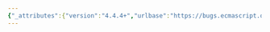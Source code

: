 ```yaml
---
{"_attributes":{"version":"4.4.4+","urlbase":"https://bugs.ecmascript.org/","maintainer":"dherman@mozilla.com"},"bug":{"bug_id":803,"creation_ts":"2012-10-16 12:55:00 -0700","short_desc":"12.2.4: undefined \"BindingElementList\"","delta_ts":"2012-10-26 15:34:07 -0700","product":"Draft for 6th Edition","component":"editorial issue","version":"Rev 10: September 27, 2012 Draft","rep_platform":"All","op_sys":"All","bug_status":"RESOLVED","resolution":"FIXED","priority":"Normal","bug_severity":"normal","everconfirmed":true,"reporter":{"uid":"jmdyck","name":"Michael Dyck"},"assigned_to":{"uid":"allen","name":"Allen Wirfs-Brock"},"long_desc":[{"commentid":1945,"comment_count":0,"who":{"uid":"jmdyck","name":"Michael Dyck"},"bug_when":"2012-10-16 12:55:25 -0700","thetext":"In 12.2.4 \"Destructuring Binding Patterns\",\nunder \"Static Semantics: BoundNames\",\nrule 3 step 1 says:\n    Return the BoundNames of BindingElementList.\nbut 'BindingElementList' is not defined.\n\nChange to 'BindingRestElement'."},{"commentid":1982,"comment_count":1,"who":{"uid":"allen","name":"Allen Wirfs-Brock"},"bug_when":"2012-10-23 16:48:58 -0700","thetext":"corrected in rev 11 editor's draft"},{"commentid":2099,"comment_count":2,"who":{"uid":"allen","name":"Allen Wirfs-Brock"},"bug_when":"2012-10-26 15:34:07 -0700","thetext":"in October 26, 2012 release draft"}]}}
---
```

